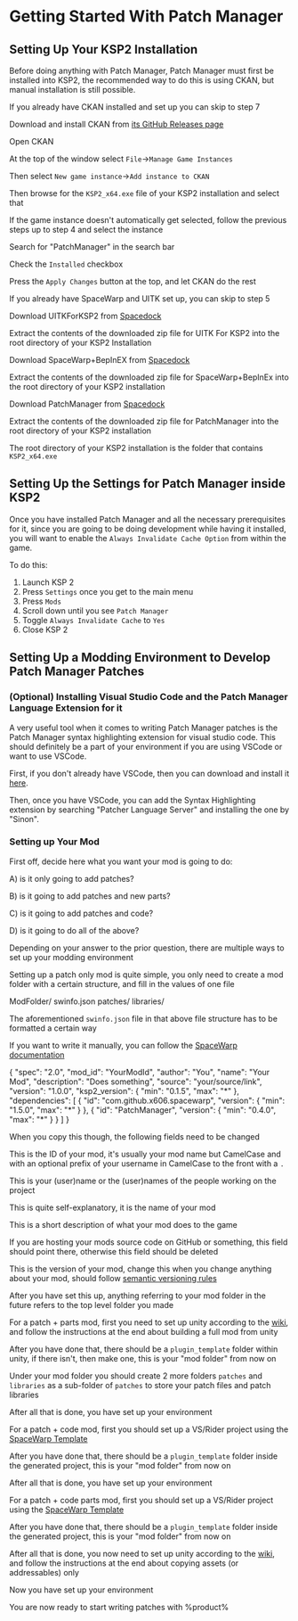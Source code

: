 # Getting Started With Patch Manager

## Setting Up Your KSP2 Installation
Before doing anything with Patch Manager, Patch Manager must first be installed into KSP2, the recommended way to do this
is using CKAN, but manual installation is still possible.

<tabs>
    <tab title="Installation via CKAN">
        <procedure id="install-via-ckan">
            <p>If you already have CKAN installed and set up you can skip to step 7</p>
            <step>
                <p>Download and install CKAN from <a href="https://github.com/KSP-CKAN/CKAN/releases/latest">its GitHub Releases page</a></p>
            </step>
            <step>
                <p>Open CKAN</p>
            </step>
            <step>
                <p>At the top of the window select <code>File</code>-><code>Manage Game Instances</code></p>
            </step>
            <step>
                <p>Then select <code>New game instance</code>-><code>Add instance to CKAN</code></p>
            </step>
            <step>
                <p>Then browse for the <code>KSP2_x64.exe</code> file of your KSP2 installation and select that</p>
            </step>
            <step>
                <p>If the game instance doesn't automatically get selected, follow the previous steps up to step 4 and select the instance</p>
            </step>
            <step>
                <p>Search for "PatchManager" in the search bar</p>
            </step>
            <step>
                <p>Check the <code>Installed</code> checkbox</p>
            </step>
            <step>
                <p>Press the <code>Apply Changes</code> button at the top, and let CKAN do the rest</p>
            </step>
        </procedure>
    </tab>
    <tab title="Manual Installation">
        <procedure id="manual-install">
            <p>If you already have SpaceWarp and UITK set up, you can skip to step 5</p>
            <step>
                <p>Download UITKForKSP2 from <a href="https://spacedock.info/mod/3363/UITK%20for%20KSP%202">Spacedock</a></p>
            </step>
            <step>
                <p>Extract the contents of the downloaded zip file for UITK For KSP2 into the root directory of your KSP2 Installation</p>
            </step>
            <step>
                <p>Download SpaceWarp+BepInEX from <a href="https://spacedock.info/mod/3277/Space%20Warp%20+%20BepInEx">Spacedock</a></p>
            </step>
            <step>
                <p>Extract the contents of the downloaded zip file for SpaceWarp+BepInEx into the root directory of your KSP2 installation</p>
            </step>
            <step>
                <p>Download PatchManager from <a href="https://spacedock.info/mod/3482/Patch%20Manager">Spacedock</a></p>
            </step>
            <step>
                <p>Extract the contents of the downloaded zip file for PatchManager into the root directory of your KSP2 installation</p>
            </step>
            <chapter title="Help" collapsible="true" default-state="collapsed">
                <deflist>
                    <def>
                        <title>Root Directory</title>
                        <p>The root directory of your KSP2 installation is the folder that contains <code>KSP2_x64.exe</code></p>
                    </def>
                </deflist>
            </chapter>
        </procedure>
    </tab>
</tabs>

## Setting Up the Settings for Patch Manager inside KSP2

Once you have installed Patch Manager and all the necessary prerequisites for it, since you are going to be doing development
while having it installed, you will want to enable the `Always Invalidate Cache Option` from within the game.

To do this:

1. Launch KSP 2
2. Press `Settings` once you get to the main menu
3. Press `Mods`
4. Scroll down until you see `Patch Manager`
5. Toggle `Always Invalidate Cache` to `Yes`
6. Close KSP 2

## Setting Up a Modding Environment to Develop Patch Manager Patches

### (Optional) Installing Visual Studio Code and the Patch Manager Language Extension for it
A very useful tool when it comes to writing Patch Manager patches is the Patch Manager syntax highlighting extension for
visual studio code. This should definitely be a part of your environment if you are using VSCode or want to use VSCode.

First, if you don't already have VSCode, then you can download and install it [here](https://code.visualstudio.com/).

Then, once you have VSCode, you can add the Syntax Highlighting extension by searching "Patcher Language Server" and
installing the one by "Sinon".

### Setting up Your Mod

First off, decide here what you want your mod is going to do:

A) is it only going to add patches?

B) is it going to add patches and new parts?

C) is it going to add patches and code?

D) is it going to do all of the above?

Depending on your answer to the prior question, there are multiple ways to set up your modding environment

<tabs>
    <tab title="Patch Only Mod">
        <p>Setting up a patch only mod is quite simple, you only need to create a mod folder with a certain structure, and fill in the values of one file</p>
        <chapter title="Folder Structure" collapsible="true" default-state="expanded">
            <code-block>
            ModFolder/
                swinfo.json
                patches/
                    libraries/
            </code-block>
        </chapter>
        <chapter title="swinfo.json setup" collapsible="true" default-state="expanded">
            <p>The aforementioned <code>swinfo.json</code> file in that above file structure has to be formatted a certain way</p>
            <p>If you want to write it manually, you can follow the <a href="https://docs.spacewarp.org/en/latest/pages/swinfo.json.html">SpaceWarp documentation</a></p>
            <code-block lang="json">
            {
                "spec": "2.0",
                "mod_id": "YourModId", 
                "author": "You",
                "name": "Your Mod",
                "description": "Does something",
                "source": "your/source/link",
                "version": "1.0.0",
                "ksp2_version": {
                    "min": "0.1.5",
                    "max": "*"
                },
                "dependencies": [
                    {
                        "id": "com.github.x606.spacewarp",
                        "version": {
                            "min": "1.5.0",
                            "max": "*"
                        }
                    },
                    {
                        "id": "PatchManager",
                        "version": {
                            "min": "0.4.0",
                            "max": "*"
                        }
                    }
                ]
            }
            </code-block>
            <p>When you copy this though, the following fields need to be changed</p>
            <deflist>
            <def title="mod_id">
                <p>This is the ID of your mod, it's usually your mod name but CamelCase and with an optional prefix of your username in CamelCase to the front with a <code>.</code> </p>
            </def>
            <def title="author">
                <p>This is your (user)name or the (user)names of the people working on the project</p>
            </def>
            <def title="name">
                <p>This is quite self-explanatory, it is the name of your mod</p>
            </def>
            <def title="description">
                <p>This is a short description of what your mod does to the game</p>
            </def>
            <def title="source">
                <p>If you are hosting your mods source code on GitHub or something, this field should point there, otherwise this field should be deleted</p>
            </def>
            <def title="version">
                <p>This is the version of your mod, change this when you change anything about your mod, should follow <a href="https://semver.org">semantic versioning rules</a></p>
            </def>
            </deflist>
        </chapter>
        <p>After you have set this up, anything referring to your mod folder in the future refers to the top level folder you made</p>
    </tab>
    <tab title="Patch + Parts Mod">
        <p>For a patch + parts mod, first you need to set up unity according to the <a href="https://wiki.spacewarp.org/wiki/Setting_up_Unity">wiki</a>, and follow the instructions at the end about building a full mod from unity</p>
        <p>After you have done that, there should be a <code>plugin_template</code> folder within unity, if there isn't, then make one, this is your "mod folder" from now on</p>
        <p>Under your mod folder you should create 2 more folders <code>patches</code> and <code>libraries</code> as a sub-folder of <code>patches</code> to store your patch files and patch libraries</p>
        <p>After all that is done, you have set up your environment</p>
    </tab>
    <tab title="Patch + Code Mod">
        <p>For a patch + code mod, first you should set up a VS/Rider project using the <a href="https://github.com/SpaceWarpDev/SpaceWarp.Template">SpaceWarp Template</a></p>
        <p>After you have done that, there should be a <code>plugin_template</code> folder inside the generated project, this is your "mod folder" from now on</p>
        <p>After all that is done, you have set up your environment</p>
    </tab>
    <tab title="Patch + Code + Parts Mod">
        <p>For a patch + code parts mod, first you should set up a VS/Rider project using the <a href="https://github.com/SpaceWarpDev/SpaceWarp.Template">SpaceWarp Template</a></p>
        <p>After you have done that, there should be a <code>plugin_template</code> folder inside the generated project, this is your "mod folder" from now on</p>
        <p>After all that is done, you now need to set up unity according to the <a href="https://wiki.spacewarp.org/wiki/Setting_up_Unity">wiki</a>, and follow the instructions at the end about copying assets (or addressables) only</p>
        <p>Now you have set up your environment</p>
    </tab>
</tabs>

You are now ready to start writing patches with %product%